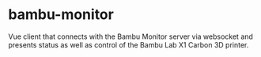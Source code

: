 # bambu-monitor

Vue client that connects with the Bambu Monitor server via websocket and presents status as well as control of the Bambu Lab X1 Carbon 3D printer.
